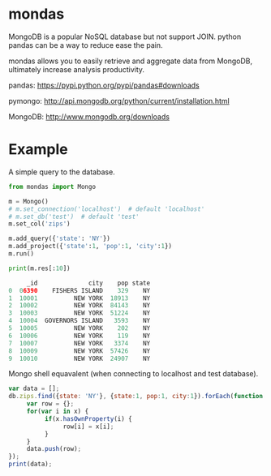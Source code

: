 mondas
======

MongoDB is a popular NoSQL database but not support JOIN. 
python pandas can be a way to reduce ease the pain. 

mondas allows you to easily retrieve and aggregate data from MongoDB, ultimately increase analysis productivity.

pandas: https://pypi.python.org/pypi/pandas#downloads

pymongo: http://api.mongodb.org/python/current/installation.html

MongoDB: http://www.mongodb.org/downloads

Example
======
A simple query to the database. 
```python
from mondas import Mongo

m = Mongo()
# m.set_connection('localhost')  # default 'localhost'
# m.set_db('test')  # default 'test'
m.set_col('zips')

m.add_query({'state': 'NY'})
m.add_project({'state':1, 'pop':1, 'city':1})
m.run()

print(m.res[:10])

     _id              city    pop state
0  06390    FISHERS ISLAND    329    NY
1  10001          NEW YORK  18913    NY
2  10002          NEW YORK  84143    NY
3  10003          NEW YORK  51224    NY
4  10004  GOVERNORS ISLAND   3593    NY
5  10005          NEW YORK    202    NY
6  10006          NEW YORK    119    NY
7  10007          NEW YORK   3374    NY
8  10009          NEW YORK  57426    NY
9  10010          NEW YORK  24907    NY
```

Mongo shell equavalent (when connecting to localhost and test database).
```javascript
var data = [];
db.zips.find({state: 'NY'}, {state:1, pop:1, city:1}).forEach(function(x) {
     var row = {};
     for(var i in x) {
          if(x.hasOwnProperty(i) {
               row[i] = x[i];
          }
     }
     data.push(row);
});
print(data);
```
